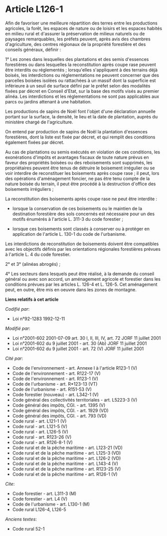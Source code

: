 # Article L126-1

Afin de favoriser une meilleure répartition des terres entre les productions agricoles, la forêt, les espaces de nature ou de
loisirs et les espaces habités en milieu rural et d'assurer la préservation de milieux naturels ou de paysages remarquables,
les préfets peuvent, après avis des chambres d'agriculture, des centres régionaux de la propriété forestière et des conseils
généraux, définir :

1° Les zones dans lesquelles des plantations et des semis d'essences forestières ou dans lesquelles la reconstitution après
coupe rase peuvent être interdits ou réglementés ; lorsqu'elles s'appliquent à des terrains déjà boisés, les interdictions ou
réglementations ne peuvent concerner que des parcelles boisées isolées ou rattachées à un massif dont la superficie est
inférieure à un seuil de surface défini par le préfet selon des modalités fixées par décret en Conseil d'Etat, sur la base
des motifs visés au premier alinéa. Les interdictions et les réglementations ne sont pas applicables aux parcs ou jardins
attenant à une habitation.

Les productions de sapins de Noël font l'objet d'une déclaration annuelle portant sur la surface, la densité, le lieu et la
date de plantation, auprès du ministère chargé de l'agriculture.

On entend par production de sapins de Noël la plantation d'essences forestières, dont la liste est fixée par décret, et qui
remplit des conditions également fixées par décret.

Au cas de plantations ou semis exécutés en violation de ces conditions, les exonérations d'impôts et avantages fiscaux de
toute nature prévus en faveur des propriétés boisées ou des reboisements sont supprimés, les propriétaires peuvent être tenus
de détruire le boisement irrégulier ou se voir interdire de reconstituer les boisements après coupe rase ; il peut, lors des
opérations d'aménagement foncier, ne pas être tenu compte de la nature boisée du terrain, il peut être procédé à la
destruction d'office des boisements irréguliers ;

La reconstitution des boisements après coupe rase ne peut être interdite :

- lorsque la conservation de ces boisements ou le maintien de la destination forestière des sols concernés est nécessaire
pour un des motifs énumérés à l'article L. 311-3 du code forestier ;

- lorsque ces boisements sont classés à conserver ou à protéger en application de l'article L. 130-1 du code de l'urbanisme.

Les interdictions de reconstitution de boisements doivent être compatibles avec les objectifs définis par les orientations
régionales forestières prévues à l'article L. 4 du code forestier.

2° et 3° (alinéas abrogés) ;

4° Les secteurs dans lesquels peut être réalisé, à la demande du conseil général ou avec son accord, un aménagement agricole
et forestier dans les conditions prévues par les articles L. 126-4 et L. 126-5. Cet aménagement peut, en outre, être mis en
oeuvre dans les zones de montagne.

**Liens relatifs à cet article**

_Codifié par_:

  - Loi n°92-1283 1992-12-11

_Modifié par_:

  - Loi n°2001-602 2001-07-09 art. 30 I, II, III, IV, art. 72 JORF 11 juillet 2001
  - Loi n°2001-602 du 9 juillet 2001 - art. 30 (Ab) JORF 11 juillet 2001
  - Loi n°2001-602 du 9 juillet 2001 - art. 72 (V) JORF 11 juillet 2001

_Cité par_:

  - Code de l'environnement - art. Annexe I à l'article R123-1 (V)
  - Code de l'environnement - art. R122-17 (V)
  - Code de l'environnement - art. R123-1 (V)
  - Code de l'urbanisme - art. R*123-13 (VT)
  - Code de l'urbanisme - art. R151-53 (V)
  - Code forestier (nouveau) - art. L342-1 (V)
  - Code général des collectivités territoriales - art. L5223-3 (V)
  - Code général des impôts, CGI. - art. 1395 (V)
  - Code général des impôts, CGI. - art. 1929 (VD)
  - Code général des impôts, CGI. - art. 793 (VD)
  - Code rural - art. L121-1 (V)
  - Code rural - art. L121-5 (V)
  - Code rural - art. L126-5 (V)
  - Code rural - art. R123-26 (V)
  - Code rural - art. R126-8-1 (V)
  - Code rural et de la pêche maritime - art. L123-21 (VD)
  - Code rural et de la pêche maritime - art. L125-3 (VD)
  - Code rural et de la pêche maritime - art. L126-2 (VD)
  - Code rural et de la pêche maritime - art. L143-4 (V)
  - Code rural et de la pêche maritime - art. R123-25 (V)
  - Code rural et de la pêche maritime - art. R126-1 (V)

_Cite_:

  - Code forestier - art. L311-3 (M)
  - Code forestier - art. L4 (V)
  - Code de l'urbanisme - art. L130-1 (M)
  - Code rural L126-4, L126-5

_Anciens textes_:

  - Code rural 52-1

